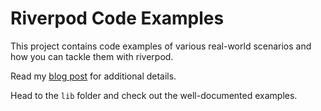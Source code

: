 # Riverpod Code Examples

This project contains code examples of various real-world scenarios and how you can tackle them with riverpod.

Read my [blog post](https://quickcoder.org/how-to-use-riverpod-in-flutter-apps/) for additional details.

Head to the `lib` folder and check out the well-documented examples.